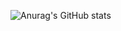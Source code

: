![Anurag's GitHub stats](https://github-readme-stats.vercel.app/api?username=suphiyasin&show_icons=true&theme=radical)
